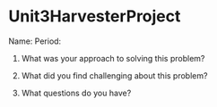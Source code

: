 # Unit3HarvesterProject

Name: 
Period: 

1. What was your approach to solving this problem? 

2. What did you find challenging about this problem? 

3. What questions do you have? 
